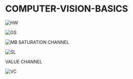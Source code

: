 # COMPUTER-VISION-BASICS
![HW](https://user-images.githubusercontent.com/42671977/85916415-41ea2a00-b86e-11ea-95a4-86dee510460f.png)


![GS](https://user-images.githubusercontent.com/42671977/85916481-bde47200-b86e-11ea-9153-4fec69763c7f.png)


![MB](https://user-images.githubusercontent.com/42671977/85916604-fe90bb00-b86f-11ea-8758-346fd0ccafa0.png)
SATURATION CHANNEL

![SL](https://user-images.githubusercontent.com/42671977/85916636-431c5680-b870-11ea-9f68-040f6df3aea3.png)

VALUE CHANNEL

![VC](https://user-images.githubusercontent.com/42671977/85916671-b45c0980-b870-11ea-87da-216038d5fd24.png)
